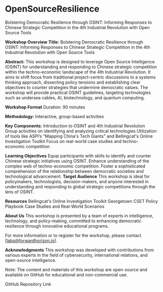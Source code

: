 # OpenSourceResilience
Bolstering Democratic Resilience through OSINT: Informing Responses to Chinese Strategic Competition in the 4th Industrial Revolution with Open Source Tools


**Workshop Overview**
**Title:** Bolstering Democratic Resilience through OSINT: Informing Responses to Chinese Strategic Competition in the 4th Industrial Revolution with Open Source Tools

**Abstract:** This workshop is designed to leverage Open Source Intelligence (OSINT) for understanding and responding to Chinese strategic competition within the techno-economic landscape of the 4th Industrial Revolution. It aims to shift focus from traditional project-centric discussions to a systems thinking approach, dissecting policy tensions and establishing clear objectives to counter strategies that undermine democratic values. The workshop will provide practical OSINT guidelines, targeting technologies such as undersea cables, AI, biotechnology, and quantum computing.

**Workshop Format**
Duration: 90 minutes

**Methodology:** Interactive, group-based activities

**Key Components:**
Introduction to OSINT and 4th Industrial Revolution
Group activities on identifying and analyzing critical technologies
Utilization of tools like ASPI’s "Mapping China's Tech Giants" and Bellingcat's Online Investigation Toolkit
Focus on real-world case studies and techno-economic competition

**Learning Objectives**
Equip participants with skills to identify and counter Chinese strategic initiatives using OSINT.
Enhance understanding of the complex web of techno-economic competition.
Foster a sophisticated comprehension of the relationship between democratic societies and technological advancement.
**Target Audience**
This workshop is ideal for policymakers, technologists, decision-makers, and anyone interested in understanding and responding to global strategic competitions through the lens of OSINT.

**Resources**
Bellingcat's Online Investigation Toolkit
Georgetown CSET Policy Playbook
Case Studies and Real-World Scenarios

**About Us**
This workshop is presented by a team of experts in intelligence, technology, and policy-making, committed to enhancing democratic resilience through innovative educational programs.

For more information or to register for the workshop, please contact [labs@forwardhorizon.io].

**Acknowledgments**
This workshop was developed with contributions from various experts in the field of cybersecurity, international relations, and open-source intelligence.

Note: The content and materials of this workshop are open-source and available on GitHub for educational and non-commercial use.

GitHub Repository Link
